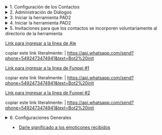 
<details>
<summary>
1. Configuración de los Contactos
</summary>


<details>
<summary>
              1.1 Importar contactos
</summary>

[Paso 1. Ir al sector de los archivos de contactos en las nubes](https://github.com/Funpei/chatBot/tree/master/Configuraciones)
              
 **Paso 2.** Ejectutar el programa que efecúa la importación de contactos
                ir al escritorio y hacer clic en el acceso directo llamado __<Cargar_Contactos>__  
</details>



<details>
<summary>
              1.2 Asignarle nombre a los contacos cargados
</summary>

| Debe ingresar a la aplicación WhatsApps de su teléfono movil y cambiar el nombre de cada uno de los contactos. 
    
</details>


<details>
<summary>
            1.3 Dejar seleccionados a que contactos quiere que **PAD2_ utilice** en la experiencia.
</summary>
Para concretar este propósito tiene dos opciones: 

* Opción 1: Ir al acceso directo del escritorio y editar el archivo __Contactos.txt__

* Opción 2: Cuando pongo a funcional la aplicación PAD2_ el sistema le preguntará si quiere referenciar un archivo de contactos para aplicarle el proceso de chat.
Estos archivos se pueden acceder a través de este [link](https://github.com/Funpei/chatBot/tree/master/Configuraciones)
</details>

</details>


<details>
<summary>
2. Administración de Diálogos
</summary>

[Índice de diálogos](https://github.com/Funpei/chatBot/blob/master/Documentacion/IndiceDialogos.md)
[Emoticones que se pueden utilizar. Copiando y pegando](https://github.com/Funpei/chatBot/blob/master/Documentacion/SimbolosParaDialogo.md)
[Diccionarios de emoticones que se deben escribir entre símbolos dos puntos. Ej. (:+1:)](https://gist.github.com/rxaviers/7360908)

*

[Tablero de control para probar Diálogo](http://chatbot.baitsoftware.com/)

[Aplicación ]

## Comprobar composiciones de diálogos
| Debe hacer clic en el acceso directo llamado __Comprobación de Diálogos__

## Comprobar si acepta determinados tipos de símbolos - emoticones
| Debe hacer clic en el acceso directo llamado __Símbolos__


</details>


<details>
<summary>
3. Iniciar la herramienta PAD2
</summary>

* Hago clic en el acceso directo llamado __PAD_2__

</details>


<details>
<summary>
4. Iniciar la herramienta PAD2
</summary>

fsfdfdfdsafdsfd
  
</details>



<details>
<summary>
5. Invitaciones para que los contactos se incorporen voluntariamente al directorio de la herramienta
</smmary>

[Link para ingresar a la línea de Ale](https://api.whatsapp.com/send?phone=5492473474941&text=Bot2%20init)

copiar este link literalmente: | https://api.whatsapp.com/send?phone=5492473474941&text=Bot2%20init

[Link para ingresar a la linea de Funpei #1](https://api.whatsapp.com/send?phone=5492473474941&text=Bot2%20init)

copiar este link literalmente: | https://api.whatsapp.com/send?phone=5492473474941&text=Bot2%20init

[Link para ingresar a la linea de Funpei #2](https://api.whatsapp.com/send?phone=5492473474941&text=Bot2%20init)

copiar este link literalmente: | https://api.whatsapp.com/send?phone=5492473474941&text=Bot2%20init



</details>



<details>
<summary>
6. Configuraciones Generales
</smmary>

- [Darle significado a los emoticones recibidos](https://github.com/Funpei/chatBot/blob/master/Configuraciones/Emoji2.json)

</details>

